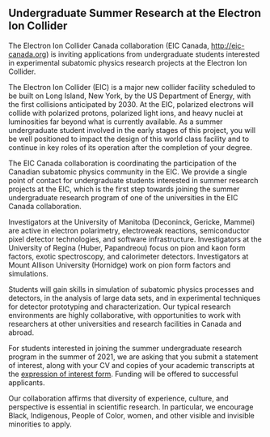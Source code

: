## Undergraduate Summer Research at the Electron Ion Collider

The Electron Ion Collider Canada collaboration (EIC Canada, http://eic-canada.org) is inviting applications from undergraduate students interested in experimental subatomic physics research projects at the Electron Ion Collider.

The Electron Ion Collider (EIC) is a major new collider facility scheduled to be built on Long Island, New York, by the US Department of Energy, with the first collisions anticipated by 2030. At the EIC, polarized electrons will collide with polarized protons, polarized light ions, and heavy nuclei at luminosities far beyond what is currently available. As a summer undergraduate student involved in the early stages of this project, you will be well positioned to impact the design of this world class facility and to continue in key roles of its operation after the completion of your degree.

The EIC Canada collaboration is coordinating the participation of the Canadian subatomic physics community in the EIC. We provide a single point of contact for undergraduate students interested in summer research projects at the EIC, which is the first step towards joining the summer undergraduate research program of one of the universities in the EIC Canada collaboration.

Investigators at the University of Manitoba (Deconinck, Gericke, Mammei) are active in electron polarimetry, electroweak reactions, semiconductor pixel detector technologies, and software infrastructure. Investigators at the University of Regina (Huber, Papandreou) focus on pion and kaon form factors, exotic spectroscopy, and calorimeter detectors. Investigators at Mount Allison University (Hornidge) work on pion form factors and simulations.

Students will gain skills in simulation of subatomic physics processes and detectors, in the analysis of large data sets, and in experimental techniques for detector prototyping and characterization. Our typical research environments are highly collaborative, with opportunities to work with researchers at other universities and research facilities in Canada and abroad.

For students interested in joining the summer undergraduate research program in the summer of 2021, we are asking that you submit a statement of interest, along with your CV and copies of your academic transcripts at the [expression of interest form](http://eic-canada.org/undergraduate-research/form.html). Funding will be offered to successful applicants.

Our collaboration affirms that diversity of experience, culture, and perspective is essential in scientific research. In particular, we encourage Black, Indigenous, People of Color, women, and other visible and invisible minorities to apply.
